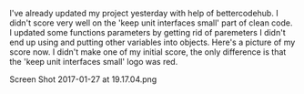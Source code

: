 I've already updated my project yesterday with help of bettercodehub. I didn't score very well on the 'keep unit interfaces small' 
part of clean code. I updated some functions parameters by getting rid of paremeters I didn't end up using and putting other variables into
objects. Here's a picture of my score now. I didn't make one of my initial score, the only difference is that the 'keep unit interfaces small'
logo was red. 


Screen Shot 2017-01-27 at 19.17.04.png
